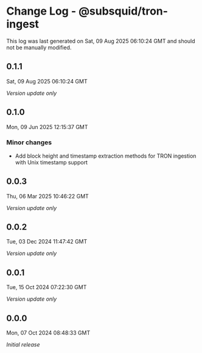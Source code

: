 # Change Log - @subsquid/tron-ingest

This log was last generated on Sat, 09 Aug 2025 06:10:24 GMT and should not be manually modified.

## 0.1.1
Sat, 09 Aug 2025 06:10:24 GMT

_Version update only_

## 0.1.0
Mon, 09 Jun 2025 12:15:37 GMT

### Minor changes

- Add block height and timestamp extraction methods for TRON ingestion with Unix timestamp support

## 0.0.3
Thu, 06 Mar 2025 10:46:22 GMT

_Version update only_

## 0.0.2
Tue, 03 Dec 2024 11:47:42 GMT

_Version update only_

## 0.0.1
Tue, 15 Oct 2024 07:22:30 GMT

_Version update only_

## 0.0.0
Mon, 07 Oct 2024 08:48:33 GMT

_Initial release_

